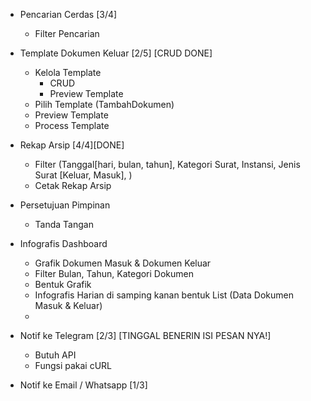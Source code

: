 -   Pencarian Cerdas [3/4]

    -   Filter Pencarian

-   Template Dokumen Keluar [2/5] [CRUD DONE]

    -   Kelola Template
        -   CRUD
        -   Preview Template
    -   Pilih Template (TambahDokumen)
    -   Preview Template
    -   Process Template

-   Rekap Arsip [4/4][DONE]

    -   Filter (Tanggal[hari, bulan, tahun], Kategori Surat, Instansi, Jenis Surat [Keluar, Masuk], )
    -   Cetak Rekap Arsip

-   Persetujuan Pimpinan

    -   Tanda Tangan

-   Infografis Dashboard

    -   Grafik Dokumen Masuk & Dokumen Keluar
    -   Filter Bulan, Tahun, Kategori Dokumen
    -   Bentuk Grafik
    -   Infografis Harian di samping kanan bentuk List (Data Dokumen Masuk & Keluar)
    -

-   Notif ke Telegram [2/3] [TINGGAL BENERIN ISI PESAN NYA!]

    -   Butuh API
    -   Fungsi pakai cURL

-   Notif ke Email / Whatsapp [1/3]
